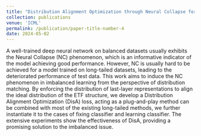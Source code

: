 ```yaml
---
title: "Distribution Alignment Optimization through Neural Collapse for Long-tailed Classification"
collection: publications
venue: 'ICML'
permalink: /publication/paper-title-number-4
date: 2024-05-02
---
```


A well-trained deep neural network on balanced datasets usually exhibits the Neural Collapse (NC) phenomenon, which is an informative indicator of the model achieving good performance. However, NC is usually hard to be achieved for a model trained on long-tailed datasets, leading to the deteriorated performance of test data. This work aims to induce the NC phenomenon in imbalanced learning from the perspective of distribution matching. By enforcing the distribution of last-layer representations to align the ideal distribution of the ETF structure, we develop a Distribution Alignment Optimization (DisA) loss, acting as a plug-and-play method can be combined with most of the existing long-tailed methods, we further instantiate it to the cases of fixing classifier and learning classifier. The extensive experiments show the effectiveness of DisA, providing a promising solution to the imbalanced issue.
